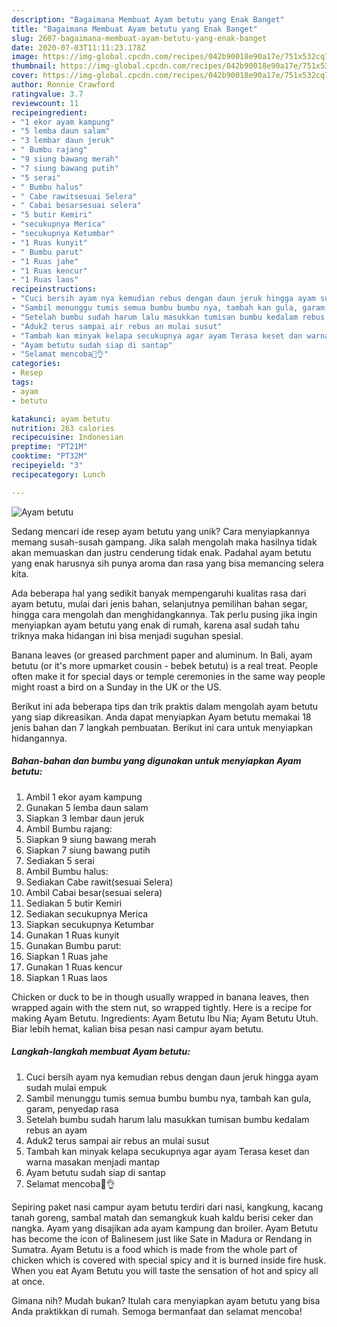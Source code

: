 ```yaml
---
description: "Bagaimana Membuat Ayam betutu yang Enak Banget"
title: "Bagaimana Membuat Ayam betutu yang Enak Banget"
slug: 2607-bagaimana-membuat-ayam-betutu-yang-enak-banget
date: 2020-07-03T11:11:23.178Z
image: https://img-global.cpcdn.com/recipes/042b90018e90a17e/751x532cq70/ayam-betutu-foto-resep-utama.jpg
thumbnail: https://img-global.cpcdn.com/recipes/042b90018e90a17e/751x532cq70/ayam-betutu-foto-resep-utama.jpg
cover: https://img-global.cpcdn.com/recipes/042b90018e90a17e/751x532cq70/ayam-betutu-foto-resep-utama.jpg
author: Ronnie Crawford
ratingvalue: 3.7
reviewcount: 11
recipeingredient:
- "1 ekor ayam kampung"
- "5 lemba daun salam"
- "3 lembar daun jeruk"
- " Bumbu rajang"
- "9 siung bawang merah"
- "7 siung bawang putih"
- "5 serai"
- " Bumbu halus"
- " Cabe rawitsesuai Selera"
- " Cabai besarsesuai selera"
- "5 butir Kemiri"
- "secukupnya Merica"
- "secukupnya Ketumbar"
- "1 Ruas kunyit"
- " Bumbu parut"
- "1 Ruas jahe"
- "1 Ruas kencur"
- "1 Ruas laos"
recipeinstructions:
- "Cuci bersih ayam nya kemudian rebus dengan daun jeruk hingga ayam sudah mulai empuk"
- "Sambil menunggu tumis semua bumbu bumbu nya, tambah kan gula, garam, penyedap rasa"
- "Setelah bumbu sudah harum lalu masukkan tumisan bumbu kedalam rebus an ayam"
- "Aduk2 terus sampai air rebus an mulai susut"
- "Tambah kan minyak kelapa secukupnya agar ayam Terasa keset dan warna masakan menjadi mantap"
- "Ayam betutu sudah siap di santap"
- "Selamat mencoba🙏👌"
categories:
- Resep
tags:
- ayam
- betutu

katakunci: ayam betutu 
nutrition: 263 calories
recipecuisine: Indonesian
preptime: "PT21M"
cooktime: "PT32M"
recipeyield: "3"
recipecategory: Lunch

---
```



![Ayam betutu](https://img-global.cpcdn.com/recipes/042b90018e90a17e/751x532cq70/ayam-betutu-foto-resep-utama.jpg)

Sedang mencari ide resep ayam betutu yang unik? Cara menyiapkannya memang susah-susah gampang. Jika salah mengolah maka hasilnya tidak akan memuaskan dan justru cenderung tidak enak. Padahal ayam betutu yang enak harusnya sih punya aroma dan rasa yang bisa memancing selera kita.

Ada beberapa hal yang sedikit banyak mempengaruhi kualitas rasa dari ayam betutu, mulai dari jenis bahan, selanjutnya pemilihan bahan segar, hingga cara mengolah dan menghidangkannya. Tak perlu pusing jika ingin menyiapkan ayam betutu yang enak di rumah, karena asal sudah tahu triknya maka hidangan ini bisa menjadi suguhan spesial.

Banana leaves (or greased parchment paper and aluminum. In Bali, ayam betutu (or it&#39;s more upmarket cousin - bebek betutu) is a real treat. People often make it for special days or temple ceremonies in the same way people might roast a bird on a Sunday in the UK or the US.


Berikut ini ada beberapa tips dan trik praktis dalam mengolah ayam betutu yang siap dikreasikan. Anda dapat menyiapkan Ayam betutu memakai 18 jenis bahan dan 7 langkah pembuatan. Berikut ini cara untuk menyiapkan hidangannya.

<!--inarticleads1-->

##### Bahan-bahan dan bumbu yang digunakan untuk menyiapkan Ayam betutu:

1. Ambil 1 ekor ayam kampung
1. Gunakan 5 lemba daun salam
1. Siapkan 3 lembar daun jeruk
1. Ambil  Bumbu rajang:
1. Siapkan 9 siung bawang merah
1. Siapkan 7 siung bawang putih
1. Sediakan 5 serai
1. Ambil  Bumbu halus:
1. Sediakan  Cabe rawit(sesuai Selera)
1. Ambil  Cabai besar(sesuai selera)
1. Sediakan 5 butir Kemiri
1. Sediakan secukupnya Merica
1. Siapkan secukupnya Ketumbar
1. Gunakan 1 Ruas kunyit
1. Gunakan  Bumbu parut:
1. Siapkan 1 Ruas jahe
1. Gunakan 1 Ruas kencur
1. Siapkan 1 Ruas laos


Chicken or duck to be in though usually wrapped in banana leaves, then wrapped again with the stem nut, so wrapped tightly. Here is a recipe for making Ayam Betutu. Ingredients: Ayam Betutu Ibu Nia; Ayam Betutu Utuh. Biar lebih hemat, kalian bisa pesan nasi campur ayam betutu. 

<!--inarticleads2-->

##### Langkah-langkah membuat Ayam betutu:

1. Cuci bersih ayam nya kemudian rebus dengan daun jeruk hingga ayam sudah mulai empuk
1. Sambil menunggu tumis semua bumbu bumbu nya, tambah kan gula, garam, penyedap rasa
1. Setelah bumbu sudah harum lalu masukkan tumisan bumbu kedalam rebus an ayam
1. Aduk2 terus sampai air rebus an mulai susut
1. Tambah kan minyak kelapa secukupnya agar ayam Terasa keset dan warna masakan menjadi mantap
1. Ayam betutu sudah siap di santap
1. Selamat mencoba🙏👌


Sepiring paket nasi campur ayam betutu terdiri dari nasi, kangkung, kacang tanah goreng, sambal matah dan semangkuk kuah kaldu berisi ceker dan nangka. Ayam yang disajikan ada ayam kampung dan broiler. Ayam Betutu has become the icon of Balinesem just like Sate in Madura or Rendang in Sumatra. Ayam Betutu is a food which is made from the whole part of chicken which is covered with special spicy and it is burned inside fire husk. When you eat Ayam Betutu you will taste the sensation of hot and spicy all at once. 

Gimana nih? Mudah bukan? Itulah cara menyiapkan ayam betutu yang bisa Anda praktikkan di rumah. Semoga bermanfaat dan selamat mencoba!
